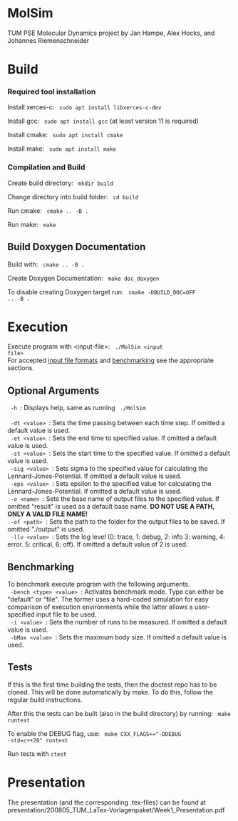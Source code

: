 MolSim
===

TUM PSE Molecular Dynamics project by Jan Hampe, Alex Hocks, and Johannes Riemenschneider

<h1>Build</h1>

<h3>Required tool installation</h3>

Install xerces-c: <code> sudo apt install libxerces-c-dev</code>  

Install gcc: <code> sudo apt install gcc</code> (at least version 11 is required)  

Install cmake: <code> sudo apt install cmake</code>  

Install make: <code> sudo apt install make</code> 

<h3>Compilation and Build</h3>

Create build directory: <code> mkdir build </code>  

Change directory into build folder: <code> cd build </code>    

Run cmake: <code> cmake .. -B .</code>  

Run make: <code> make</code>

<h2>Build Doxygen Documentation</h2>  

Build with: <code> cmake .. -B . </code>  

Create Doxygen Documentation: <code> make doc_doxygen </code>  

To disable creating Doxygen target run: <code> cmake -DBUILD_DOC=OFF .. -B . </code>  

<h1>Execution</h1>

Execute program with \<input-file\>: <code> ./MolSim \<input file\> </code>  
For accepted [input file formats](#input-files) and [benchmarking](#benchmarking) see the appropriate sections.

<h2>Optional Arguments</h2>

<code> -h </code>: Displays help, same as running <code> ./MolSim </code>  
<code> -dt \<value\> </code>: Sets the time passing between each time step. If omitted a default value is used.  
<code> -et \<value\> </code>: Sets the end time to specified value. If omitted a default value is used.  
<code> -st \<value\> </code>: Sets the start time to the specified value. If omitted a default value is used.  
<code> -sig \<value\> </code>: Sets sigma to the specified value for calculating the Lennard-Jones-Potential. If omitted a default value is used.  
<code> -eps \<value\> </code>: Sets epsilon to the specified value for calculating the Lennard-Jones-Potential. If omitted a default value is used.  
<code> -o \<name\> </code>: Sets the base name of output files to the specified value. If omitted "result" is used as a default base name. __DO NOT USE A PATH, ONLY A VALID FILE NAME!__  
<code> -of \<path\> </code>: Sets the path to the folder for the output files to be saved. If omitted "./output" is used.  
<code> -llv \<value\> </code>: Sets the log level (0: trace, 1: debug, 2: info 3: warning, 4: error. 5: critical, 6: off). If omitted a default value of 2 is used.  


<h2>Benchmarking</h3>

To benchmark execute program with the following arguments.  
<code> -bench \<type\> \<value\> </code>: Activates benchmark mode. Type can either be "default" or "file". The former uses a hard-coded simulation for easy comparison of execution environments while the latter allows a user-specified input file to be used.  
<code> -i \<value\> </code>: Sets the number of runs to be measured. If omitted a default value is used.  
<code> -bMax \<value\> </code>: Sets the maximum body size. If omitted a default value is used.  





<h2>Tests</h2>

If this is the first time building the tests, then the doctest repo has to be cloned.
This will be done automatically by make.
To do this, follow the regular build instructions.  

After this the tests can be built (also in the build directory) by running: <code> make runtest </code>

To enable the DEBUG flag, use: <code> make CXX_FLAGS+="-DDEBUG -std=c++20" runtest </code>

Run tests with <code>ctest</code>

<h1> Presentation </h1>
The presentation (and the corresponding .tex-files) can be found at presentation/200805_TUM_LaTex-Vorlagenpaket/Week1_Presentation.pdf
